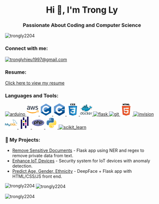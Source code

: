 <h1 align="center">Hi 👋, I'm Trong Ly</h1>
<h3 align="center">Passionate About Coding and Computer Science</h3>

<p align="left"> <img src="https://komarev.com/ghpvc/?username=trongly2204&label=Profile%20views&color=0e75b6&style=flat" alt="trongly2204" /> </p>

<h3 align="left">Connect with me:</h3>
<p align="left">
<a href="https://www.linkedin.com/in/trong-ly-3206422a3/" target="blank"><img align="center" src="https://raw.githubusercontent.com/rahuldkjain/github-profile-readme-generator/master/src/images/icons/Social/linked-in-alt.svg" alt="tronglyhieu1997@gmail.com" height="30" width="40" /></a>
</p>

<h3 align="left">Resume:</h3>
<p align="left">
<a href="https://trongly2204.github.io/resume/" target="_blank">Click here to view my resume</a>
</p>

<h3 align="left">Languages and Tools:</h3>
<p align="left"> <a href="https://www.arduino.cc/" target="_blank" rel="noreferrer"> <img src="https://cdn.worldvectorlogo.com/logos/arduino-1.svg" alt="arduino" width="40" height="40"/> </a> <a href="https://aws.amazon.com" target="_blank" rel="noreferrer"> <img src="https://raw.githubusercontent.com/devicons/devicon/master/icons/amazonwebservices/amazonwebservices-original-wordmark.svg" alt="aws" width="40" height="40"/> </a> <a href="https://www.cprogramming.com/" target="_blank" rel="noreferrer"> <img src="https://raw.githubusercontent.com/devicons/devicon/master/icons/c/c-original.svg" alt="c" width="40" height="40"/> </a> <a href="https://www.w3schools.com/cpp/" target="_blank" rel="noreferrer"> <img src="https://raw.githubusercontent.com/devicons/devicon/master/icons/cplusplus/cplusplus-original.svg" alt="cplusplus" width="40" height="40"/> </a> <a href="https://www.w3schools.com/css/" target="_blank" rel="noreferrer"> <img src="https://raw.githubusercontent.com/devicons/devicon/master/icons/css3/css3-original-wordmark.svg" alt="css3" width="40" height="40"/> </a> <a href="https://www.docker.com/" target="_blank" rel="noreferrer"> <img src="https://raw.githubusercontent.com/devicons/devicon/master/icons/docker/docker-original-wordmark.svg" alt="docker" width="40" height="40"/> </a> <a href="https://flask.palletsprojects.com/" target="_blank" rel="noreferrer"> <img src="https://www.vectorlogo.zone/logos/pocoo_flask/pocoo_flask-icon.svg" alt="flask" width="40" height="40"/> </a> <a href="https://git-scm.com/" target="_blank" rel="noreferrer"> <img src="https://www.vectorlogo.zone/logos/git-scm/git-scm-icon.svg" alt="git" width="40" height="40"/> </a> <a href="https://www.w3.org/html/" target="_blank" rel="noreferrer"> <img src="https://raw.githubusercontent.com/devicons/devicon/master/icons/html5/html5-original-wordmark.svg" alt="html5" width="40" height="40"/> </a> <a href="https://www.invisionapp.com/" target="_blank" rel="noreferrer"> <img src="https://www.vectorlogo.zone/logos/invisionapp/invisionapp-icon.svg" alt="invision" width="40" height="40"/> </a> <a href="https://www.mysql.com/" target="_blank" rel="noreferrer"> <img src="https://raw.githubusercontent.com/devicons/devicon/master/icons/mysql/mysql-original-wordmark.svg" alt="mysql" width="40" height="40"/> </a> <a href="https://pandas.pydata.org/" target="_blank" rel="noreferrer"> <img src="https://raw.githubusercontent.com/devicons/devicon/2ae2a900d2f041da66e950e4d48052658d850630/icons/pandas/pandas-original.svg" alt="pandas" width="40" height="40"/> </a> <a href="https://www.php.net" target="_blank" rel="noreferrer"> <img src="https://raw.githubusercontent.com/devicons/devicon/master/icons/php/php-original.svg" alt="php" width="40" height="40"/> </a> <a href="https://www.python.org" target="_blank" rel="noreferrer"> <img src="https://raw.githubusercontent.com/devicons/devicon/master/icons/python/python-original.svg" alt="python" width="40" height="40"/> </a> <a href="https://scikit-learn.org/" target="_blank" rel="noreferrer"> <img src="https://upload.wikimedia.org/wikipedia/commons/0/05/Scikit_learn_logo_small.svg" alt="scikit_learn" width="40" height="40"/> </a> </p>

<h3 align="left">📂 My Projects:</h3>
<ul align="left">
  <li><a href="https://github.com/trongly2204/remove-sensitive-documents" target="_blank">Remove Sensitive Documents</a> - Flask app using NER and regex to remove private data from text.</li>
  <li><a href="https://github.com/trongly2204/enhance-iot-devices" target="_blank">Enhance IoT Devices</a> - Security system for IoT devices with anomaly detection.</li>
  <li><a href="https://github.com/trongly2204/predict-age-gender-ethnicity" target="_blank">Predict Age, Gender, Ethnicity</a> - DeepFace + Flask app with HTML/CSS/JS front end.</li>
</ul>


<p><img align="left" src="https://github-readme-stats.vercel.app/api/top-langs?username=trongly2204&show_icons=true&locale=en&layout=compact" alt="trongly2204" /></p>

<p>&nbsp;<img align="center" src="https://github-readme-stats.vercel.app/api?username=trongly2204&show_icons=true&locale=en" alt="trongly2204" /></p>

<p><img align="center" src="https://github-readme-streak-stats.herokuapp.com/?user=trongly2204&" alt="trongly2204" /></p>
